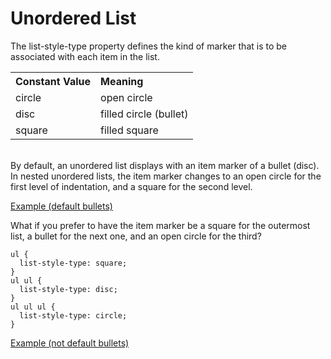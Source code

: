 
# Unordered List
The list-style-type property defines the kind of marker that is to be associated with each
item in the list.

<table width = 50%>
<tr align = left><th>Constant Value<th>Meaning
<tr><td>circle<td>open circle
<tr><td>disc<td>filled circle (bullet)
<tr><td>square<td>filled square
</table>

<br>By default, an unordered list displays with an item marker of a bullet (disc). In nested unordered lists,
the item marker changes to an open circle for the first level of indentation, and a square for the second level.


<a href = "archives/Class Htmls/unordered.htm" target= "_blank">Example (default bullets)</a>

What if you prefer to have the item marker be a square for the outermost list,
a bullet for the next one, and an open circle for the third?
~~~
ul {
  list-style-type: square;
}
ul ul {
  list-style-type: disc;
}
ul ul ul {
  list-style-type: circle;
}
~~~
<a href = "archives/Class Htmls/unordered1.htm" target= "_blank">Example (not default bullets)</a></p>


